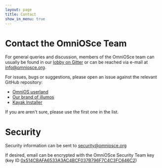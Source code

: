 ```yaml
---
layout: page
title: Contact
show_in_menu: true
---
```


# Contact the OmniOSce Team

For general queries and discussion, members of the OmniOSce team can
usually be found in our [lobby on Gitter](https://gitter.im/omniosorg/Lobby)
or can be reached via e-mail at <info@omniosce.org>.

For issues, bugs or suggestions, please open an issue against the relevant
GitHub repository:

* [OmniOS userland](https://github.com/omniosorg/omnios-build/issues/new)
* [Our brand of illumos](https://github.com/omniosorg/illumos-omnios/issues/new)
* [Kayak Installer](https://github.com/omniosorg/kayak/issues/new)

If you are aren't sure, please use the first one in the list.

# Security

Security information can be sent to <security@omniosce.org>

If desired, email can be encrypted with the OmniOSce Security Team key
<br>
(key ID
[0x514CBAFA6533A3AC4BCF037B796F7C4C3FC646C2](https://sks-keyservers.net/pks/lookup?op=get&search=0x514CBAFA6533A3AC4BCF037B796F7C4C3FC646C2))

